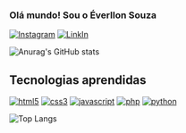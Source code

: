### Olá mundo! Sou o Éverllon Souza

[![Instagram](https://img.shields.io/badge/Instagram-E4405F?style=for-the-badge&logo=instagram&logoColor=white)](https://instagram.com/esowza__)
[![LinkIn](https://img.shields.io/badge/LinkedIn-0077B5?style=for-the-badge&logo=linkedin&logoColor=white)](https://linledin.com)

![Anurag's GitHub stats](https://github-readme-stats.vercel.app/api?username=deveverllon&show_icons=true&theme=radical)


## Tecnologias aprendidas
[![html5](https://img.shields.io/badge/HTML5-E34F26?style=for-the-badge&logo=html5&logoColor=white)](#)
[![css3](https://img.shields.io/badge/CSS3-1572B6?style=for-the-badge&logo=css3&logoColor=white)](#)
[![javascript](https://img.shields.io/badge/JavaScript-F7DF1E?style=for-the-badge&logo=javascript&logoColor=black)](#)
[![php](https://img.shields.io/badge/PHP-777BB4?style=for-the-badge&logo=php&logoColor=white)](#)
[![python](	https://img.shields.io/badge/Python-14354C?style=for-the-badge&logo=python&logoColor=white)](#)

![Top Langs](https://github-readme-stats.vercel.app/api/top-langs/?username=deveverllon&hide_progress=true)

